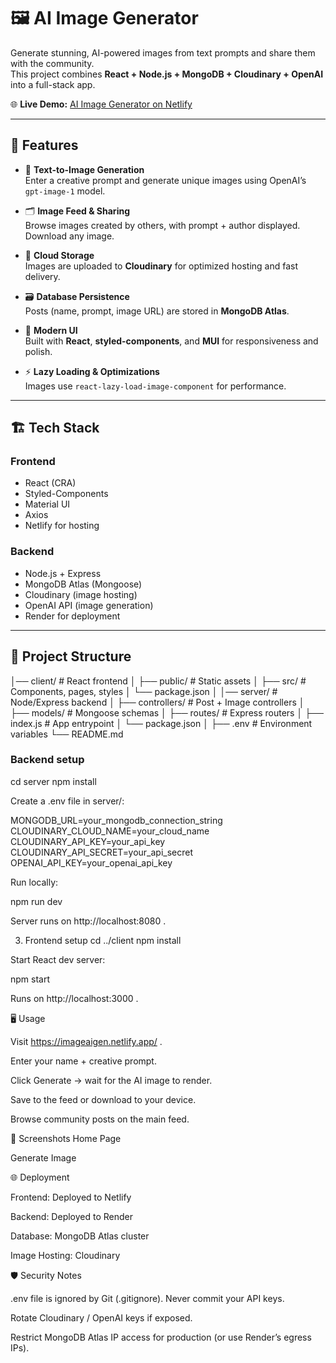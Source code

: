 # 🖼️ AI Image Generator

Generate stunning, AI-powered images from text prompts and share them with the community.  
This project combines **React + Node.js + MongoDB + Cloudinary + OpenAI** into a full-stack app.

🌐 **Live Demo:** [AI Image Generator on Netlify](https://imageaigen.netlify.app/)

---

## 🚀 Features

- 🔑 **Text-to-Image Generation**  
  Enter a creative prompt and generate unique images using OpenAI’s `gpt-image-1` model.

- 🗂️ **Image Feed & Sharing**  
  Browse images created by others, with prompt + author displayed. Download any image.

- 💾 **Cloud Storage**  
  Images are uploaded to **Cloudinary** for optimized hosting and fast delivery.

- 🗃️ **Database Persistence**  
  Posts (name, prompt, image URL) are stored in **MongoDB Atlas**.

- 🎨 **Modern UI**  
  Built with **React**, **styled-components**, and **MUI** for responsiveness and polish.

- ⚡ **Lazy Loading & Optimizations**  
  Images use `react-lazy-load-image-component` for performance.

---

## 🏗️ Tech Stack

### Frontend
- React (CRA)
- Styled-Components
- Material UI
- Axios
- Netlify for hosting

### Backend
- Node.js + Express
- MongoDB Atlas (Mongoose)
- Cloudinary (image hosting)
- OpenAI API (image generation)
- Render for deployment

---

## 📂 Project Structure
│── client/ # React frontend
│ ├── public/ # Static assets
│ ├── src/ # Components, pages, styles
│ └── package.json
│
│── server/ # Node/Express backend
│ ├── controllers/ # Post + Image controllers
│ ├── models/ # Mongoose schemas
│ ├── routes/ # Express routers
│ ├── index.js # App entrypoint
│ └── package.json
│
├── .env # Environment variables
└── README.md

### Backend setup
cd server
npm install


Create a .env file in server/:

MONGODB_URL=your_mongodb_connection_string
CLOUDINARY_CLOUD_NAME=your_cloud_name
CLOUDINARY_API_KEY=your_api_key
CLOUDINARY_API_SECRET=your_api_secret
OPENAI_API_KEY=your_openai_api_key


Run locally:

npm run dev


Server runs on http://localhost:8080
.

3. Frontend setup
cd ../client
npm install


Start React dev server:

npm start


Runs on http://localhost:3000
.

🖥️ Usage

Visit https://imageaigen.netlify.app/
.

Enter your name + creative prompt.

Click Generate → wait for the AI image to render.

Save to the feed or download to your device.

Browse community posts on the main feed.

📸 Screenshots
Home Page

Generate Image

🌐 Deployment

Frontend: Deployed to Netlify

Backend: Deployed to Render

Database: MongoDB Atlas cluster

Image Hosting: Cloudinary

🛡️ Security Notes

.env file is ignored by Git (.gitignore). Never commit your API keys.

Rotate Cloudinary / OpenAI keys if exposed.

Restrict MongoDB Atlas IP access for production (or use Render’s egress IPs).

 
 
